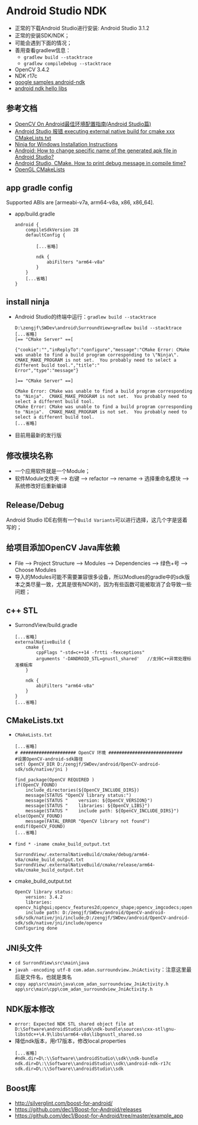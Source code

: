 # Android Studio NDK

* 正常的下载Android Studio进行安装: Android Studio 3.1.2
* 正常的安装SDK/NDK；
* 可能会遇到下面的情况；
* 善用查看gradlew信息：
  * `gradlew build --stacktrace`
  * `gradlew compileDebug --stacktrace`
* OpenCV 3.4.2
* NDK r17c
* [google samples android-ndk](https://github.com/googlesamples/android-ndk)
* [android ndk hello libs](https://github.com/googlesamples/android-ndk/tree/master/hello-libs)

## 参考文档

* [OpenCV On Android最佳环境配置指南(Android Studio篇)](https://www.jianshu.com/p/6e16c0429044)
* [Android Studio 报错 executing external native build for cmake xxx CMakeLists.txt](https://blog.csdn.net/kidults/article/details/80599923)
* [Ninja for Windows Installation Instructions](https://github.com/rwols/CMakeBuilder/wiki/Ninja-for-Windows-Installation-Instructions)
* [Android: How to change specific name of the generated apk file in Android Studio?](https://stackoverflow.com/questions/39654620/android-how-to-change-specific-name-of-the-generated-apk-file-in-android-studio/39654621)
* [Android Studio, CMake. How to print debug message in compile time?](https://stackoverflow.com/questions/42229620/android-studio-cmake-how-to-print-debug-message-in-compile-time)
* [OpenGL CMakeLists](https://github.com/learnopengles/Learn-OpenGLES-Tutorials/blob/master/android/AndroidOpenGLESLessonsCpp/app/CMakeLists.txt)

## app gradle config 

Supported ABIs are [armeabi-v7a, arm64-v8a, x86, x86_64].

* app/build.gradle
  ```
  android {
      compileSdkVersion 28
      defaultConfig {
  
          [...省略]
  
          ndk {
              abiFilters "arm64-v8a"
          }
      }
      [...省略]
  }
  ```

## install ninja

* Android Studio的终端中运行：`gradlew build --stacktrace`
  ```
  D:\zengjf\SWDev\android\SurroundView>gradlew build --stacktrace
  [...省略]
  [== "CMake Server" ==[
  
  {"cookie":"","inReplyTo":"configure","message":"CMake Error: CMake was unable to find a build program corresponding to \"Ninja\".  CMAKE_MAKE_PROGRAM is not set.  You probably need to select a different build tool.","title":"
  Error","type":"message"}
  
  ]== "CMake Server" ==]
  
  CMake Error: CMake was unable to find a build program corresponding to "Ninja".  CMAKE_MAKE_PROGRAM is not set.  You probably need to select a different build tool.
  CMake Error: CMake was unable to find a build program corresponding to "Ninja".  CMAKE_MAKE_PROGRAM is not set.  You probably need to select a different build tool.
  [...省略]
  ```
* 目前用最新的发行版

## 修改模块名称

* 一个应用软件就是一个Module；
* 软件Module文件夹 --> 右键 --> refactor --> rename -> 选择重命名模块 --> 系统修改好后重新编译

## Release/Debug

Android Studio IDE右侧有一个`Build Variants`可以进行选择，这几个字是竖着写的；

## 给项目添加OpenCV Java库依赖

* File --> Project Structure --> Modules --> Dependencies --> 绿色+号 --> Choose Modules
* 导入的Modules可能不需要兼容很多设备，所以Modlues的gradle中的sdk版本之类尽量一致，尤其是很有NDK的，因为有些函数可能被取消了会导致一些问题；

## c++ STL

* SurrondView/build.gradle
  ```
  [...省略]
  externalNativeBuild {
      cmake {
          cppFlags "-std=c++14 -frtti -fexceptions"
          arguments '-DANDROID_STL=gnustl_shared'   //支持C++异常处理标准模板库
      }
  
      ndk {
          abiFilters "arm64-v8a"
      }
  }
  [...省略]
  ```

## CMakeLists.txt 

* `CMakeLists.txt`
  ```
  [...省略]
  # ##################### OpenCV 环境 ############################
  #设置OpenCV-android-sdk路径
  set( OpenCV_DIR D:/zengjf/SWDev/android/OpenCV-android-sdk/sdk/native/jni )
  
  find_package(OpenCV REQUIRED )
  if(OpenCV_FOUND)
      include_directories(${OpenCV_INCLUDE_DIRS})
      message(STATUS "OpenCV library status:")
      message(STATUS "    version: ${OpenCV_VERSION}")
      message(STATUS "    libraries: ${OpenCV_LIBS}")
      message(STATUS "    include path: ${OpenCV_INCLUDE_DIRS}")
  else(OpenCV_FOUND)
      message(FATAL_ERROR "OpenCV library not found")
  endif(OpenCV_FOUND)
  [...省略]
  ```
* `find * -iname cmake_build_output.txt`
  ```
  SurrondView/.externalNativeBuild/cmake/debug/arm64-v8a/cmake_build_output.txt
  SurrondView/.externalNativeBuild/cmake/release/arm64-v8a/cmake_build_output.txt
  ```
* cmake_build_output.txt
  ```
  OpenCV library status:
      version: 3.4.2
      libraries: opencv_highgui;opencv_features2d;opencv_shape;opencv_imgcodecs;opencv_ml;opencv_videoio;opencv_dnn;opencv_flann;opencv_objdetect;opencv_core;opencv_calib3d;opencv_video;opencv_superres;opencv_photo;opencv_imgproc;opencv_stitching;opencv_videostab
      include path: D:/zengjf/SWDev/android/OpenCV-android-sdk/sdk/native/jni/include;D:/zengjf/SWDev/android/OpenCV-android-sdk/sdk/native/jni/include/opencv
  Configuring done
  ```

## JNI头文件

* `cd SurrondView\src\main\java`
* `javah -encoding utf-8 com.adan.surroundview.JniActivity`：注意这里最后是文件名，也就是类名
* `copy app\src\main\java\com_adan_surroundview_JniActivity.h app\src\main\cpp\com_adan_surroundview_JniActivity.h`

## NDK版本修改

* `error: Expected NDK STL shared object file at D:\Software\androidStudio\sdk\ndk-bundle\sources\cxx-stl\gnu-libstdc++\4.9\libs\arm64-v8a\libgnustl_shared.so`
* 降低ndk版本，用r17版本，修改local.properties
  ```
  [...省略]
  #ndk.dir=D\:\\Software\\androidStudio\\sdk\\ndk-bundle
  ndk.dir=D\:\\Software\\androidStudio\\sdk\\android-ndk-r17c
  sdk.dir=D\:\\Software\\androidStudio\\sdk
  ```

## Boost库

* http://silverglint.com/boost-for-android/
* https://github.com/dec1/Boost-for-Android/releases
* https://github.com/dec1/Boost-for-Android/tree/master/example_app
